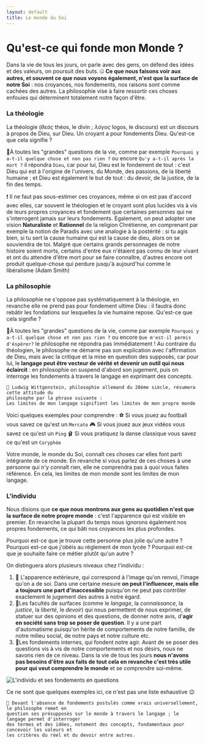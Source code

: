```yaml
---
layout: default
title: Le monde du Soi
---
```

# Qu'est-ce qui fonde mon Monde ?

Dans la vie de tous les jours, on parle avec des gens, on défend des idées et des valeurs, on poursuit des buts. 
🤐 **Ce que nous faisons voir aux autres, et souvent ce que nous voyons également, n'est que la surface de notre Soi** : nos croyances, nos fondements, nos raisons sont comme cachées des autres. La philosophie vise à faire ressortir ces choses enfouies qui déterminent totalement notre façon d'être.

### La théologie 
La théologie (*θεός* théos, le divin ; *λόγος* logos, le discours) est un discours à propos de Dieu, sur Dieu. Un croyant a pour fondements Dieu. Qu'est-ce que cela signifie ? 

🤯À toutes les "grandes" questions de la vie, comme par exemple `Pourquoi y a-t-il quelque chose et non pas rien ?` ou encore `Qu'y a-t-il après la mort ?` il répondra `Dieu`, car pour lui, Dieu est le fondement de tout : c'est Dieu qui est à l'origine de l'univers, du Monde, des passions, de la liberté humaine ; et Dieu est également le but de tout : du devoir, de la justice, de la fin des temps.

❗ Il ne faut pas sous-estimer ces croyances, même si on est pas d'accord avec elles, car souvent le théologien et le croyant sont plus lucides vis à vis de leurs propres croyances et fondement que certaines personnes qui ne s'interrogent jamais sur leurs fondements. 
Egalement, on peut adopter une vision **Naturaliste** et **Rationnel** de la religion Chrétienne, en comprenant par exemple la notion de Paradis avec une analogie à la postérité : si tu agis bien, si tu sert la cause humaine qui est la cause de dieu, alors on se souviendra de toi. 
Malgré que certains grands personnages de notre histoire soient morts, certains d'entre eux n'étaient pas connu de leur vivant et ont du attendre d'être mort pour se faire connaître, d'autres encore ont produit quelque-chose qui perdure jusqu'à aujourd'hui comme le libéralisme (Adam Smith) 


### La philosophie
La philosophie ne s'oppose pas systématiquement à la théologie, en revanche elle ne prend pas pour fondement ultime Dieu : il faudra donc rebâtir les fondations sur lesquelles la vie humaine repose. Qu'est-ce que cela signifie ? 

🤯À toutes les "grandes" questions de la vie, comme par exemple `Pourquoi y a-t-il quelque chose et non pas rien ?` ou encore `Que m'est-il permis d'éspérer?` le philosophe ne répondra pas immédiatement ! Au contraire du théologien, le philosophe ne démarre pas son explication avec l'affirmation de Dieu, mais avec la critique et la mise en question des supposés, car pour lui, le **langage peut être vecteur de vérité et devenir un outil qui nous éclaircit** : en philosophie on suspend d'abord son jugement, puis on interroge les fondements à travers le langage en exprimant des concepts.

```
📢 Ludwig Wittgenstein, philosophie allemand du 20ème siècle, résumera cette attitude du
philosophe par la phrase suivante : 
Les limites de mon langage signifient les limites de mon propre monde
```

Voici quelques exemples pour comprendre : 
⚽ Si vous jouez au football vous savez ce qu'est un `Mercato` 
🎮 Si vous jouez aux jeux vidéos vous savez ce qu'est un `Ping`
🩰 Si vous pratiquez la danse classique vous savez ce qu'est un `Coryphée`

Votre monde, le monde du Soi, connaît ces choses car elles font parti intégrante de ce monde. En revanche si vous parlez de ces choses à une personne qui n'y connaît rien, elle ne comprendra pas à quoi vous faites référence. En cela, les limites de mon monde sont les limites de mon langage.


### L'individu

Nous disions que **ce que nous montrons aux gens au quotidien n'est que la surface de notre propre monde** : c'est l'apparence qui est visible en premier. En revanche la plupart du temps nous ignorons également nos propres fondements, ce qui bâti nos croyances les plus profondes.

Pourquoi est-ce que je trouve cette personne plus jolie qu'une autre ? Pourquoi est-ce que j'obéis au règlement de mon lycée ? Pourquoi est-ce que je souhaite faire ce métier plutôt qu'un autre ? 

On distinguera alors plusieurs niveaux chez l'individu : 
1. 🤡 L'apparence extérieure, qui correspond à l'image qu'on renvoi, l'image qu'on a de soi. Dans une certaine mesure **on peut l'influencer, mais elle a toujours une part d'inaccessible** puisqu'on ne peut pas contrôler exactement le jugement des autres à notre égard.
2. 💪Les facultés de surfaces (comme le *langage*, la *connaissance*, la *justice*, la *liberté*, le *devoir*) qui nous permettent de nous exprimer, de statuer sur des opinions et des questions, de donner notre avis, d'**agir en société sans trop se poser de question**. Il y a une part d'automatisme puisqu'on hérite de comportements de notre famille, de notre milieu social, de notre pays et notre culture etc.
3. 🧠Les fondements internes, qui fondent notre agir. Avant de se poser des questions vis à vis de notre comportements et nos désirs, nous ne savons rien de ce niveau. Dans la vie de tous les jours **nous n'avons pas besoins d'être aux faits de tout cela en revanche c'est très utile pour qui veut comprendre le monde** et se comprendre soi-même.


![L'individu et ses fondements en questions](https://i.imgur.com/BjG0Nn2.png)

Ce ne sont que quelques exemples ici, ce n'est pas une liste exhaustive 😉

```
📢 Devant l'absence de fondements postulés comme vrais universellement, le philosophe remet en 
question ses présupposés sur le monde à travers le langage ; le langage permet d'interroger 
des termes et des idées, notement des concepts, fondamentaux pour concevoir les valeurs et 
les critères du réel et du devoir entre autres.
```